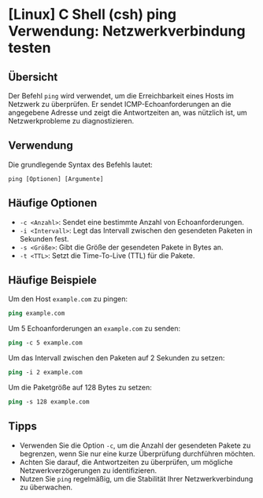 # [Linux] C Shell (csh) ping Verwendung: Netzwerkverbindung testen

## Übersicht
Der Befehl `ping` wird verwendet, um die Erreichbarkeit eines Hosts im Netzwerk zu überprüfen. Er sendet ICMP-Echoanforderungen an die angegebene Adresse und zeigt die Antwortzeiten an, was nützlich ist, um Netzwerkprobleme zu diagnostizieren.

## Verwendung
Die grundlegende Syntax des Befehls lautet:

```
ping [Optionen] [Argumente]
```

## Häufige Optionen
- `-c <Anzahl>`: Sendet eine bestimmte Anzahl von Echoanforderungen.
- `-i <Intervall>`: Legt das Intervall zwischen den gesendeten Paketen in Sekunden fest.
- `-s <Größe>`: Gibt die Größe der gesendeten Pakete in Bytes an.
- `-t <TTL>`: Setzt die Time-To-Live (TTL) für die Pakete.

## Häufige Beispiele
Um den Host `example.com` zu pingen:

```csh
ping example.com
```

Um 5 Echoanforderungen an `example.com` zu senden:

```csh
ping -c 5 example.com
```

Um das Intervall zwischen den Paketen auf 2 Sekunden zu setzen:

```csh
ping -i 2 example.com
```

Um die Paketgröße auf 128 Bytes zu setzen:

```csh
ping -s 128 example.com
```

## Tipps
- Verwenden Sie die Option `-c`, um die Anzahl der gesendeten Pakete zu begrenzen, wenn Sie nur eine kurze Überprüfung durchführen möchten.
- Achten Sie darauf, die Antwortzeiten zu überprüfen, um mögliche Netzwerkverzögerungen zu identifizieren.
- Nutzen Sie `ping` regelmäßig, um die Stabilität Ihrer Netzwerkverbindung zu überwachen.
